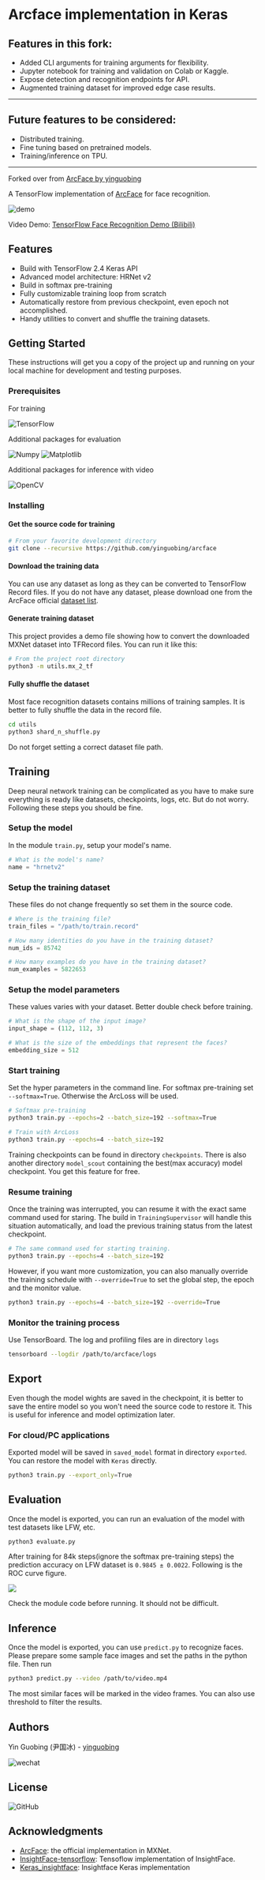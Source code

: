 # Arcface implementation in Keras
## Features in this fork:
- Added CLI arguments for training arguments for flexibility.
- Jupyter notebook for training and validation on Colab or Kaggle.
- Expose detection and recognition endpoints for API.
- Augmented training dataset for improved edge case results.

---

## Future features to be considered:

- Distributed training.
- Fine tuning based on pretrained models.
- Training/inference on TPU. 
---

 Forked over from [ArcFace by yinguobing](https://github.com/yinguobing/arcface)

A TensorFlow implementation of [ArcFace](https://arxiv.org/abs/1801.07698) for face recognition.

![demo](docs/demo.gif)

Video Demo: [TensorFlow Face Recognition Demo (Bilibili)](https://www.bilibili.com/video/BV16T4y1P72j/)

## Features
 - Build with TensorFlow 2.4 Keras API
 - Advanced model architecture: HRNet v2
 - Build in softmax pre-training
 - Fully customizable training loop from scratch
 - Automatically restore from previous checkpoint, even epoch not accomplished.
 - Handy utilities to convert and shuffle the training datasets.

## Getting Started

These instructions will get you a copy of the project up and running on your local machine for development and testing purposes.

### Prerequisites

For training

 ![TensorFlow](https://img.shields.io/badge/TensorFlow-v2.4-brightgreen)

Additional packages for evaluation

![Numpy](https://img.shields.io/badge/Numpy-v1.17-brightgreen)
![Matplotlib](https://img.shields.io/badge/Matplotlib-v3.3.3-brightgreen)

Additional packages for inference with video

![OpenCV](https://img.shields.io/badge/OpenCV-v4.5-brightgreen)

### Installing
#### Get the source code for training

```bash
# From your favorite development directory
git clone --recursive https://github.com/yinguobing/arcface
```

#### Download the training data
You can use any dataset as long as they can be converted to TensorFlow Record files. If you do not have any dataset, please download one from the ArcFace official [dataset list](https://github.com/deepinsight/insightface/wiki/Dataset-Zoo). 

#### Generate training dataset
This project provides a demo file showing how to convert the downloaded MXNet dataset into TFRecord files. You can run it like this:

```bash
# From the project root directory
python3 -m utils.mx_2_tf
```

#### Fully shuffle the dataset
Most face recognition datasets contains millions of training samples. It is better to fully shuffle the data in the record file.
```bash
cd utils
python3 shard_n_shuffle.py
```
Do not forget setting a correct dataset file path.


## Training
Deep neural network training can be complicated as you have to make sure everything is ready like datasets, checkpoints, logs, etc. But do not worry. Following these steps you should be fine.

### Setup the model
In the module `train.py`, setup your model's name.

```python
# What is the model's name?
name = "hrnetv2"
```

### Setup the training dataset
These files do not change frequently so set them in the source code.

```python
# Where is the training file?
train_files = "/path/to/train.record"

# How many identities do you have in the training dataset?
num_ids = 85742

# How many examples do you have in the training dataset?
num_examples = 5822653
```

### Setup the model parameters
These values varies with your dataset. Better double check before training.
```python
# What is the shape of the input image?
input_shape = (112, 112, 3)

# What is the size of the embeddings that represent the faces?
embedding_size = 512
```

### Start training
Set the hyper parameters in the command line. For softmax pre-training set `--softmax=True`. Otherwise the ArcLoss will be used.

```bash
# Softmax pre-training
python3 train.py --epochs=2 --batch_size=192 --softmax=True

# Train with ArcLoss
python3 train.py --epochs=4 --batch_size=192
```

Training checkpoints can be found in directory `checkpoints`. There is also another directory `model_scout` containing the best(max accuracy) model checkpoint. You get this feature for free.

### Resume training
Once the training was interrupted, you can resume it with the exact same command used for staring. The build in `TrainingSupervisor` will handle this situation automatically, and load the previous training status from the latest checkpoint. 

```bash
# The same command used for starting training.
python3 train.py --epochs=4 --batch_size=192
```

However, if you want more customization, you can also manually override the training schedule with `--override=True` to set the global step, the epoch and the monitor value.

```bash
python3 train.py --epochs=4 --batch_size=192 --override=True
```

### Monitor the training process
Use TensorBoard. The log and profiling files are in directory `logs`

```bash
tensorboard --logdir /path/to/arcface/logs
```

## Export
Even though the model wights are saved in the checkpoint, it is better to save the entire model so you won't need the source code to restore it. This is useful for inference and model optimization later.

### For cloud/PC applications
Exported model will be saved in `saved_model` format in directory `exported`. You can restore the model with `Keras` directly.

```bash
python3 train.py --export_only=True
```
## Evaluation
Once the model is exported, you can run an evaluation of the model with test datasets like LFW, etc.
```bash
python3 evaluate.py
```

After training for 84k steps(ignore the softmax pre-training steps) the prediction accuracy on LFW dataset is `0.9845 ± 0.0022`. Following is the ROC curve figure.

![](docs/roc_Lfw.jpeg)

Check the module code before running. It should not be difficult.

## Inference
Once the model is exported, you can use `predict.py` to recognize faces. Please prepare some sample face images and set the paths in the python file. Then run

```bash
python3 predict.py --video /path/to/video.mp4
```

The most similar faces will be marked in the video frames. You can also use threshold to filter the results.

## Authors
Yin Guobing (尹国冰) - [yinguobing](https://yinguobing.com)

![wechat](docs/wechat.png)

## License
![GitHub](https://img.shields.io/github/license/yinguobing/arcface)

## Acknowledgments
- [ArcFace](https://github.com/deepinsight/insightface/tree/master/recognition): the official implementation in MXNet.
- [InsightFace-tensorflow](https://github.com/luckycallor/InsightFace-tensorflow): Tensoflow implementation of InsightFace.
- [Keras_insightface](https://github.com/leondgarse/Keras_insightface): Insightface Keras implementation
